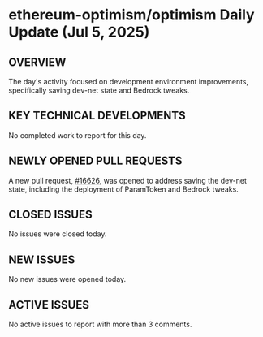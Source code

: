 # ethereum-optimism/optimism Daily Update (Jul 5, 2025)
## OVERVIEW 
The day's activity focused on development environment improvements, specifically saving dev-net state and Bedrock tweaks.

## KEY TECHNICAL DEVELOPMENTS
No completed work to report for this day.

## NEWLY OPENED PULL REQUESTS
A new pull request, [#16626](https://github.com/ethereum-optimism/optimism/pull/16626), was opened to address saving the dev-net state, including the deployment of ParamToken and Bedrock tweaks.

## CLOSED ISSUES
No issues were closed today.

## NEW ISSUES
No new issues were opened today.

## ACTIVE ISSUES
No active issues to report with more than 3 comments.